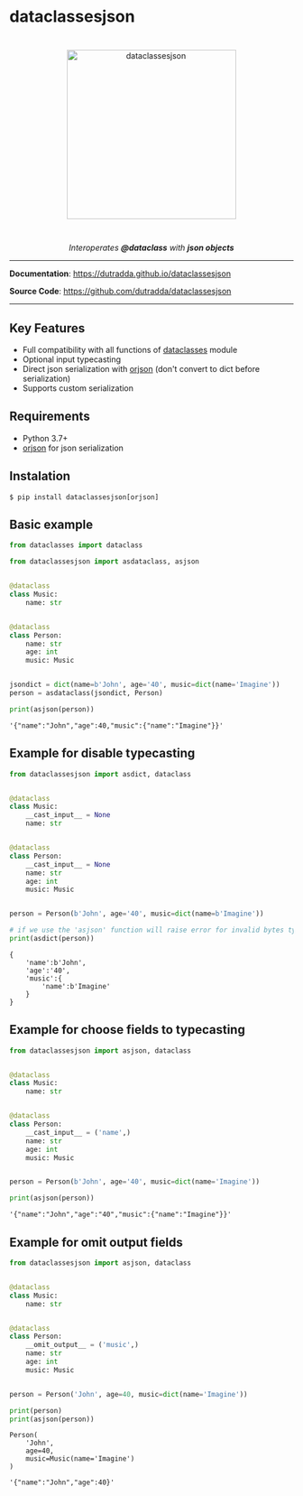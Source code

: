 # dataclassesjson

<p align="center" style="margin: 3em">
  <a href="https://github.com/dutradda/dataclassesjson">
    <img src="https://dutradda.github.io/dataclassesjson/dataclassesjson.svg" alt="dataclassesjson" width="300"/>
  </a>
</p>

<p align="center">
    <em>Interoperates <b>@dataclass</b> with <b>json objects</b></em>
</p>

---

**Documentation**: <a href="https://dutradda.github.io/dataclassesjson" target="_blank">https://dutradda.github.io/dataclassesjson</a>

**Source Code**: <a href="https://github.com/dutradda/dataclassesjson" target="_blank">https://github.com/dutradda/dataclassesjson</a>

---


## Key Features

- Full compatibility with all functions of [dataclasses](https://docs.python.org/3/library/dataclasses.html) module
- Optional input typecasting
- Direct json serialization with [orjson](https://github.com/ijl/orjson) (don't convert to dict before serialization)
- Supports custom serialization


## Requirements

 - Python 3.7+
 - [orjson](https://github.com/ijl/orjson) for json serialization


## Instalation
```
$ pip install dataclassesjson[orjson]
```


## Basic example

```python
from dataclasses import dataclass

from dataclassesjson import asdataclass, asjson


@dataclass
class Music:
    name: str


@dataclass
class Person:
    name: str
    age: int
    music: Music


jsondict = dict(name=b'John', age='40', music=dict(name='Imagine'))
person = asdataclass(jsondict, Person)

print(asjson(person))

```

```
'{"name":"John","age":40,"music":{"name":"Imagine"}}'

```


## Example for disable typecasting

```python
from dataclassesjson import asdict, dataclass


@dataclass
class Music:
    __cast_input__ = None
    name: str


@dataclass
class Person:
    __cast_input__ = None
    name: str
    age: int
    music: Music


person = Person(b'John', age='40', music=dict(name=b'Imagine'))

# if we use the 'asjson' function will raise error for invalid bytes type
print(asdict(person))

```

```
{
    'name':b'John',
    'age':'40',
    'music':{
        'name':b'Imagine'
    }
}

```


## Example for choose fields to typecasting

```python
from dataclassesjson import asjson, dataclass


@dataclass
class Music:
    name: str


@dataclass
class Person:
    __cast_input__ = ('name',)
    name: str
    age: int
    music: Music


person = Person(b'John', age='40', music=dict(name='Imagine'))

print(asjson(person))

```

```
'{"name":"John","age":"40","music":{"name":"Imagine"}}'

```


## Example for omit output fields

```python
from dataclassesjson import asjson, dataclass


@dataclass
class Music:
    name: str


@dataclass
class Person:
    __omit_output__ = ('music',)
    name: str
    age: int
    music: Music


person = Person('John', age=40, music=dict(name='Imagine'))

print(person)
print(asjson(person))

```

```
Person(
    'John',
    age=40,
    music=Music(name='Imagine')
)

'{"name":"John","age":40}'

```
